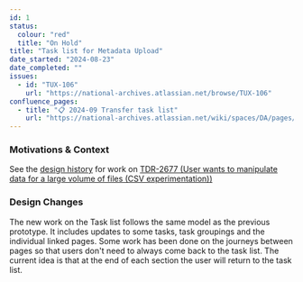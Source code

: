 ```yaml
---
id: 1
status:
  colour: "red"
  title: "On Hold"
title: "Task list for Metadata Upload"
date_started: "2024-08-23"
date_completed: ""
issues:
  - id: "TUX-106"
    url: "https://national-archives.atlassian.net/browse/TUX-106"
confluence_pages:
  - title: "📋 2024-09 Transfer task list"
    url: "https://national-archives.atlassian.net/wiki/spaces/DA/pages/789741569/2024-09+Metadata+Upload+-+Separate+guidance"
---
```


### Motivations & Context

See the [design history](https://national-archives.atlassian.net/wiki/spaces/DA/pages/136675329/Sprint+93+-+User+wants+to+manipulate+metadata+for+a+large+volume+of+files#Changing-the-linear-model-of-TDR) for work on [TDR-2677 (User wants to manipulate data for a large volume of files (CSV experimentation))](https://national-archives.atlassian.net/browse/TDR-2677)

### Design Changes

The new work on the Task list follows the same model as the previous prototype. It includes updates to some tasks, task groupings and the individual linked pages. Some work has been done on the journeys between pages so that users don't need to always come back to the task list. The current idea is that at the end of each section the user will return to the task list.
